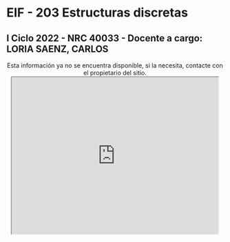 # EIF - 203 Estructuras discretas

## I Ciclo 2022 - NRC 40033 - Docente a cargo: LORIA SAENZ, CARLOS

<center> Esta información ya no se encuentra disponible, si la necesita, contacte con el propietario del sitio. </center>

<center> <iframe src="https://giphy.com/embed/3o6MbbwX2g2GA4MUus" width="480" height="364" </iframe> </center> 

<!---

## NRC 40033

## I Ciclo 2022

### Relaciones de recurrencia

[Ver documento](/eif203/rrprimera)

### Pilas ó stacks

[Ver documento](/eif203/pilas)

### HLCC(2), resolución RR

[Ver documento](/eif203/hlcc2)

### Hanoi, DyC y MT, resolución RR

[Ver documento](/eif203/dycmt)

### Formalización cota superior asintótica: O(), Ω() y Θ()

[Ver documento](/eif203/ogrande)

### Orientación a objetos en Python

[Ver documento](/eif203/objetospy)

### Relaciones binarias y diccionarios

[Ver documento](/eif203/relaciones)

<center><sub><sup>La información suministrada en este índice está basada en sesiones sincrónicas de un curso universitario, a partir de los apuntes del propio autor. Derechos reservados al docente encargado.</sup></sub></center>

-->

**[¡Regrésame!](/index)**
